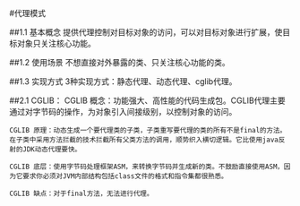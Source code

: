 #代理模式

##1.1 基本概念
    提供代理控制对目标对象的访问，可以对目标对象进行扩展，使目标对象只关注核心功能。
    
##1.2 使用场景
    不想直接对外暴露的类、只关注核心功能的类。
    
##1.3 实现方式
    3种实现方式：静态代理、动态代理、cglib代理。
    
##2.1 CGLIB：
    CGLIB 概念：功能强大、高性能的代码生成包。CGLIB代理主要通过对字节码的操作，为对象引入间接级别，以控制对象的访问。
    
    CGLIB 原理：动态生成一个要代理类的子类，子类重写要代理的类的所有不是final的方法。在子类中采用方法拦截的技术拦截所有父类方法的调用，顺势织入横切逻辑。它比使用java反射的JDK动态代理要快。
    
    CGLIB 底层：使用字节码处理框架ASM，来转换字节码并生成新的类。不鼓励直接使用ASM，因为它要求你必须对JVM内部结构包括class文件的格式和指令集都很熟悉。
    
    CGLIB 缺点：对于final方法，无法进行代理。